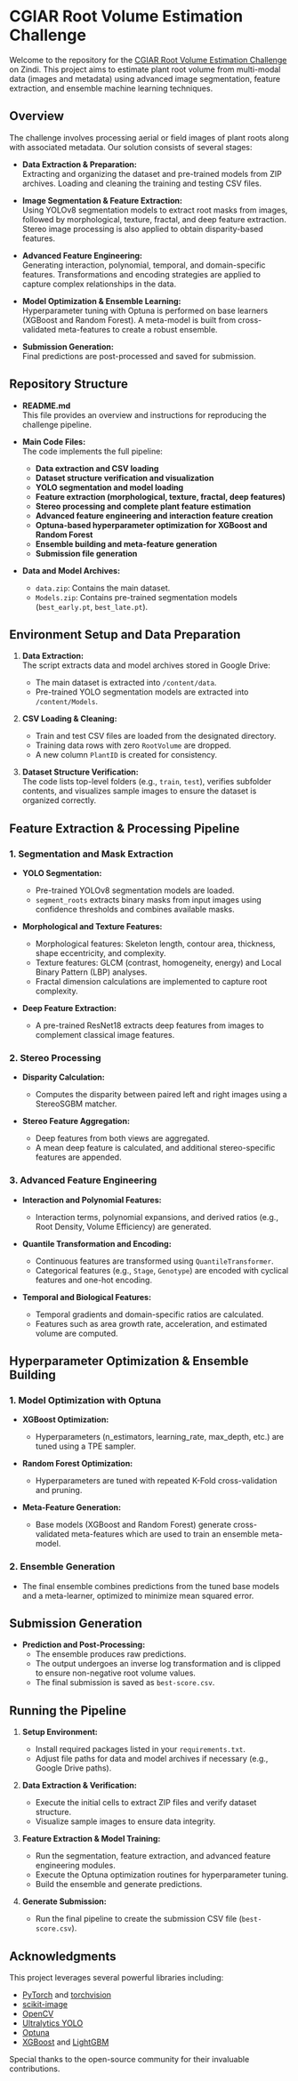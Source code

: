 
# CGIAR Root Volume Estimation Challenge

Welcome to the repository for the [CGIAR Root Volume Estimation Challenge](https://zindi.africa/competitions/cgiar-root-volume-estimation-challenge) on Zindi. This project aims to estimate plant root volume from multi-modal data (images and metadata) using advanced image segmentation, feature extraction, and ensemble machine learning techniques.

## Overview

The challenge involves processing aerial or field images of plant roots along with associated metadata. Our solution consists of several stages:

- **Data Extraction & Preparation:**  
  Extracting and organizing the dataset and pre-trained models from ZIP archives. Loading and cleaning the training and testing CSV files.

- **Image Segmentation & Feature Extraction:**  
  Using YOLOv8 segmentation models to extract root masks from images, followed by morphological, texture, fractal, and deep feature extraction. Stereo image processing is also applied to obtain disparity-based features.

- **Advanced Feature Engineering:**  
  Generating interaction, polynomial, temporal, and domain-specific features. Transformations and encoding strategies are applied to capture complex relationships in the data.

- **Model Optimization & Ensemble Learning:**  
  Hyperparameter tuning with Optuna is performed on base learners (XGBoost and Random Forest). A meta-model is built from cross-validated meta-features to create a robust ensemble.

- **Submission Generation:**  
  Final predictions are post-processed and saved for submission.

## Repository Structure

- **README.md**  
  This file provides an overview and instructions for reproducing the challenge pipeline.

- **Main Code Files:**  
  The code implements the full pipeline:
  - **Data extraction and CSV loading**
  - **Dataset structure verification and visualization**
  - **YOLO segmentation and model loading**
  - **Feature extraction (morphological, texture, fractal, deep features)**
  - **Stereo processing and complete plant feature estimation**
  - **Advanced feature engineering and interaction feature creation**
  - **Optuna-based hyperparameter optimization for XGBoost and Random Forest**
  - **Ensemble building and meta-feature generation**
  - **Submission file generation**

- **Data and Model Archives:**  
  - `data.zip`: Contains the main dataset.
  - `Models.zip`: Contains pre-trained segmentation models (`best_early.pt`, `best_late.pt`).

## Environment Setup and Data Preparation

1. **Data Extraction:**  
   The script extracts data and model archives stored in Google Drive:
   - The main dataset is extracted into `/content/data`.
   - Pre-trained YOLO segmentation models are extracted into `/content/Models`.

2. **CSV Loading & Cleaning:**  
   - Train and test CSV files are loaded from the designated directory.
   - Training data rows with zero `RootVolume` are dropped.
   - A new column `PlantID` is created for consistency.

3. **Dataset Structure Verification:**  
   The code lists top-level folders (e.g., `train`, `test`), verifies subfolder contents, and visualizes sample images to ensure the dataset is organized correctly.

## Feature Extraction & Processing Pipeline

### 1. Segmentation and Mask Extraction

- **YOLO Segmentation:**  
  - Pre-trained YOLOv8 segmentation models are loaded.
  - `segment_roots` extracts binary masks from input images using confidence thresholds and combines available masks.

- **Morphological and Texture Features:**  
  - Morphological features: Skeleton length, contour area, thickness, shape eccentricity, and complexity.
  - Texture features: GLCM (contrast, homogeneity, energy) and Local Binary Pattern (LBP) analyses.
  - Fractal dimension calculations are implemented to capture root complexity.

- **Deep Feature Extraction:**  
  - A pre-trained ResNet18 extracts deep features from images to complement classical image features.

### 2. Stereo Processing

- **Disparity Calculation:**  
  - Computes the disparity between paired left and right images using a StereoSGBM matcher.
  
- **Stereo Feature Aggregation:**  
  - Deep features from both views are aggregated.
  - A mean deep feature is calculated, and additional stereo-specific features are appended.

### 3. Advanced Feature Engineering

- **Interaction and Polynomial Features:**  
  - Interaction terms, polynomial expansions, and derived ratios (e.g., Root Density, Volume Efficiency) are generated.
  
- **Quantile Transformation and Encoding:**  
  - Continuous features are transformed using `QuantileTransformer`.
  - Categorical features (e.g., `Stage`, `Genotype`) are encoded with cyclical features and one-hot encoding.

- **Temporal and Biological Features:**  
  - Temporal gradients and domain-specific ratios are calculated.
  - Features such as area growth rate, acceleration, and estimated volume are computed.

## Hyperparameter Optimization & Ensemble Building

### 1. Model Optimization with Optuna

- **XGBoost Optimization:**  
  - Hyperparameters (n_estimators, learning_rate, max_depth, etc.) are tuned using a TPE sampler.
  
- **Random Forest Optimization:**  
  - Hyperparameters are tuned with repeated K-Fold cross-validation and pruning.
  
- **Meta-Feature Generation:**  
  - Base models (XGBoost and Random Forest) generate cross-validated meta-features which are used to train an ensemble meta-model.

### 2. Ensemble Generation

- The final ensemble combines predictions from the tuned base models and a meta-learner, optimized to minimize mean squared error.

## Submission Generation

- **Prediction and Post-Processing:**  
  - The ensemble produces raw predictions.
  - The output undergoes an inverse log transformation and is clipped to ensure non-negative root volume values.
  - The final submission is saved as `best-score.csv`.

## Running the Pipeline

1. **Setup Environment:**  
   - Install required packages listed in your `requirements.txt`.
   - Adjust file paths for data and model archives if necessary (e.g., Google Drive paths).

2. **Data Extraction & Verification:**  
   - Execute the initial cells to extract ZIP files and verify dataset structure.
   - Visualize sample images to ensure data integrity.

3. **Feature Extraction & Model Training:**  
   - Run the segmentation, feature extraction, and advanced feature engineering modules.
   - Execute the Optuna optimization routines for hyperparameter tuning.
   - Build the ensemble and generate predictions.

4. **Generate Submission:**  
   - Run the final pipeline to create the submission CSV file (`best-score.csv`).

## Acknowledgments

This project leverages several powerful libraries including:
- [PyTorch](https://pytorch.org/) and [torchvision](https://pytorch.org/vision/stable/index.html)
- [scikit-image](https://scikit-image.org/)
- [OpenCV](https://opencv.org/)
- [Ultralytics YOLO](https://github.com/ultralytics/ultralytics)
- [Optuna](https://optuna.org/)
- [XGBoost](https://xgboost.readthedocs.io/) and [LightGBM](https://lightgbm.readthedocs.io/)

Special thanks to the open-source community for their invaluable contributions.
